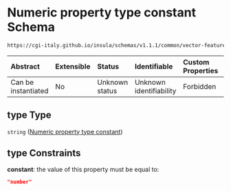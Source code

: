 # Numeric property type constant Schema

```txt
https://cgi-italy.github.io/insula/schemas/v1.1.1/common/vector-feature-property.schema.json#/$defs/numericProperty/properties/type
```



| Abstract            | Extensible | Status         | Identifiable            | Custom Properties | Additional Properties | Access Restrictions | Defined In                                                                                                         |
| :------------------ | :--------- | :------------- | :---------------------- | :---------------- | :-------------------- | :------------------ | :----------------------------------------------------------------------------------------------------------------- |
| Can be instantiated | No         | Unknown status | Unknown identifiability | Forbidden         | Allowed               | none                | [vector-feature-property.schema.json\*](schemas/common/vector-feature-property.schema.json) |

## type Type

`string` ([Numeric property type constant](vector-feature-property-defs-numeric-feature-attribute-properties-numeric-property-type-constant.md))

## type Constraints

**constant**: the value of this property must be equal to:

```json
"number"
```
